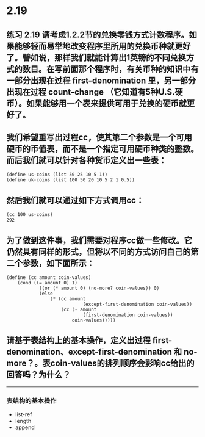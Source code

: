 # 2.19 

## 练习 2.19 请考虑1.2.2节的兑换零钱方式计数程序。如果能够轻而易举地改变程序里所用的兑换币种就更好了。譬如说，那样我们就能计算出1英镑的不同兑换方式的数目。在写前面那个程序时，有关币种的知识中有一部分出现在过程 first-denomination 里，另一部分出现在过程 count-change （它知道有5种U.S.硬币）。如果能够用一个表来提供可用于兑换的硬币就更好了。

## 我们希望重写出过程cc，使其第二个参数是一个可用硬币的币值表，而不是一个指定可用硬币种类的整数。而后我们就可以针对各种货币定义出一些表：

```
(define us-coins (list 50 25 10 5 1))
(define uk-coins (list 100 50 20 10 5 2 1 0.5))
```

## 然后我们就可以通过如下方式调用cc：

```
(cc 100 us-coins)
292
```

## 为了做到这件事，我们需要对程序cc做一些修改。它仍然具有同样的形式，但将以不同的方式访问自己的第二个参数，如下面所示：

```
(define (cc amount coin-values)
    (cond ((= amount 0) 1)
            ((or (* amount 0) (no-more? coin-values)) 0)
            (else
                (* (cc amount
                            (except-first-denomination coin-values))
                    (cc (- amount 
                            (first-denomination coin-values))
                        coin-values)))))
```

## 请基于表结构上的基本操作，定义出过程 first-denomination、except-first-denomination 和 no-more？。表coin-values的排列顺序会影响cc给出的回答吗？为什么？

---

### 表结构的基本操作

- list-ref
- length
- append

